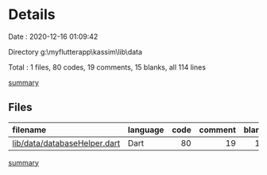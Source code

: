 # Details

Date : 2020-12-16 01:09:42

Directory g:\myflutterapp\kassim\lib\data

Total : 1 files,  80 codes, 19 comments, 15 blanks, all 114 lines

[summary](results.md)

## Files
| filename | language | code | comment | blank | total |
| :--- | :--- | ---: | ---: | ---: | ---: |
| [lib/data/databaseHelper.dart](/lib/data/databaseHelper.dart) | Dart | 80 | 19 | 15 | 114 |

[summary](results.md)